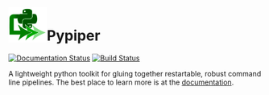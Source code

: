 <img src="logo_pypiper.svg" alt="Pypiper logo" height="70" align="left"/>

# Pypiper

[![Documentation Status](https://readthedocs.org/projects/pypiper/badge/?version=latest)](http://pypiper.readthedocs.org/en/latest/?badge=latest)
[![Build Status](https://travis-ci.org/databio/pypiper.svg?branch=master)](https://travis-ci.org/databio/pypiper)

A lightweight python toolkit for gluing together restartable, robust command line pipelines. The best place to learn more is at the [documentation](http://code.databio.org/pypiper/).

